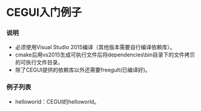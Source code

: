 # CEGUI入门例子

### 说明
- 必须使用Visual Studio 2015编译（其他版本需要自行编译依赖库）。
- cmake后用vs2015生成可执行文件后将dependencies\bin目录下的文件拷贝的可执行文件目录。
- 除了CEGUI提供的依赖库以外还需要freegult(已编译好)。

### 例子列表
- helloworld：CEGUI的helloworld。
